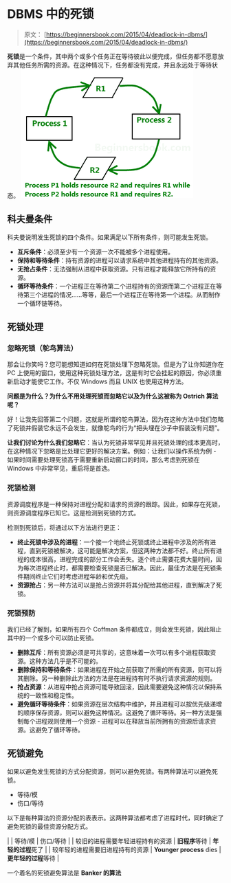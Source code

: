 # DBMS 中的死锁

> 原文： [https://beginnersbook.com/2015/04/deadlock-in-dbms/](https://beginnersbook.com/2015/04/deadlock-in-dbms/)

**死锁**是一个条件，其中两个或多个任务正在等待彼此以便完成，但任务都不愿意放弃其他任务所需的资源。在这种情况下，任务都没有完成，并且永远处于等待状态。
![Deadlock diagram](img/cdd69c2df2eb7a929543ef08db4863c2.jpg)

## 科夫曼条件

科夫曼说明发生死锁的四个条件。如果满足以下所有条件，则可能发生死锁。

*   **互斥条件**：必须至少有一个资源一次不能被多个进程使用。
*   **保持和等待条件**：持有资源的进程可以请求系统中其他进程持有的其他资源。
*   **无抢占条件**：无法强制从进程中获取资源。只有进程才能释放它所持有的资源。
*   **循环等待条件**：一个进程正在等待第二个进程持有的资源而第二个进程正在等待第三个进程的情况......等等，最后一个进程正在等待第一个进程。从而制作一个循环链等待。

## 死锁处理

### 忽略死锁（鸵鸟算法）

那会让你笑吗？您可能想知道如何在死锁处理下忽略死锁。但是为了让你知道你在 PC 上使用的窗口，使用这种死锁处理方法，这是有时它会挂起的原因，你必须重新启动才能使它工作。不仅 Windows 而且 UNIX 也使用这种方法。

**问题是为什么？为什么不用处理死锁而忽略它以及为什么这被称为 Ostrich 算法呢？**

好！让我先回答第二个问题，这就是所谓的鸵鸟算法，因为在这种方法中我们忽略了死锁并假装它永远不会发生，就像鸵鸟的行为“把头埋在沙子中假装没有问题”。

**让我们讨论为什么我们忽略它**：当认为死锁非常罕见并且死锁处理的成本更高时，在这种情况下忽略是比处理它更好的解决方案。例如：让我们以操作系统为例 - 如果时间需要处理死锁高于需要重新启动窗口的时间，那么考虑到死锁在 Windows 中非常罕见，重启将是首选。

### 死锁检测

资源调度程序是一种保持对进程分配和请求的资源的跟踪。因此，如果存在死锁，则资源调度程序已知它。这是检测到死锁的方式。

检测到死锁后，将通过以下方法进行更正：

*   **终止死锁中涉及的进程**：一个接一个地终止死锁或终止进程中涉及的所有进程，直到死锁被解决，这可能是解决方案，但这两种方法都不好。终止所有进程的成本很高，进程完成的部分工作会丢失。逐个终止需要花费大量时间，因为每次进程终止时，都需要检查死锁是否已解决。因此，最佳方法是在死锁条件期间终止它们时考虑进程年龄和优先级。
*   **资源抢占**：另一种方法可以是抢占资源并将其分配给其他进程，直到解决了死锁。

### 死锁预防

我们已经了解到，如果所有四个 Coffman 条件都成立，则会发生死锁，因此阻止其中的一个或多个可以防止死锁。

*   **删除互斥**：所有资源必须是可共享的，这意味着一次可以有多个进程获取资源。这种方法几乎是不可能的。
*   **删除保持和等待条件**：如果进程在开始之前获取了所需的所有资源，则可以将其删除。另一种删除此方法的方法是在进程持有时不执行请求资源的规则。
*   **抢占资源**：从进程中抢占资源可能导致回滚，因此需要避免这种情况以保持系统的一致性和稳定性。
*   **避免循环等待条件**：如果资源在层次结构中维护，并且进程可以按优先级递增的顺序保存资源，则可以避免这种情况。这避免了循环等待。另一种方法是强制每个进程规则使用一个资源 - 进程可以在释放当前所拥有的资源后请求资源。这避免了循环等待。

## 死锁避免

如果以避免发生死锁的方式分配资源，则可以避免死锁。有两种算法可以避免死锁。

*   等待/模
*   伤口/等待

以下是每种算法的资源分配的表表示。这两种算法都考虑了进程时代，同时确定了避免死锁的最佳资源分配方式。

|  | 等待/模 | 伤口/等待 |
| 较旧的进程需要年轻进程持有的资源 | **旧程序**等待 | **年轻的过程**死了 |
| 较年轻的进程需要旧进程持有的资源 | **Younger process** dies | **更年轻的过程**等待 |

一个着名的死锁避免算法是 **Banker 的算法**